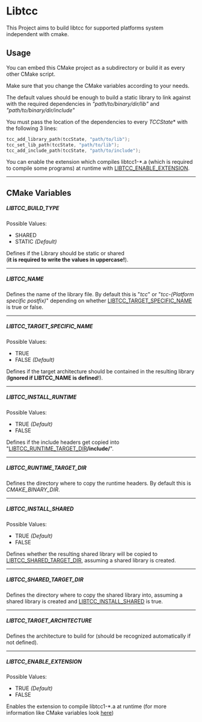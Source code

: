 # Libtcc
This Project aims to build libtcc for supported platforms system independent with cmake.

## Usage
You can embed this CMake project as a subdirectory or build it as every other CMake script.

Make sure that you change the CMake variables according to your needs.

The default values should be enough to build a static library to link against with the required
dependencies in *"path/to/binary/dir/lib"* and *"path/to/binary/dir/include"*

You must pass the location of the dependencies to every *TCCState** with the following 3 lines:
````c
tcc_add_library_path(tccState, "path/to/lib");
tcc_set_lib_path(tccState, "path/to/lib");
tcc_add_include_path(tccState, "path/to/include");
````

You can enable the extension which compiles libtcc1-*.a (which is required to compile some programs)
at runtime with [LIBTCC_ENABLE_EXTENSION](#LIBTCC_ENABLE_EXTENSION).

---
## CMake Variables
##### LIBTCC_BUILD_TYPE <a name="LIBTCC_BUILD_TYPE"></a>
Possible Values:
- SHARED
- STATIC *(Default)*

Defines if the Library should be static or shared  
(**it is required to write the values in uppercase!**).

---
##### LIBTCC_NAME <a name="TCC_LIB_NAME"></a>
Defines the name of the library file.
By default this is "*tcc*" or "*tcc-(Platform specific postfix)*"
depending on whether [LIBTCC_TARGET_SPECIFIC_NAME](#LIBTCC_TARGET_SPECIFIC_NAME) is true or false.

---
##### LIBTCC_TARGET_SPECIFIC_NAME <a name="LIBTCC_TARGET_SPECIFIC_NAME"></a>
Possible Values:
- TRUE
- FALSE *(Default)*

Defines if the target architecture should be contained in the resulting library (**Ignored if LIBTCC_NAME is defined**!).

---
##### LIBTCC_INSTALL_RUNTIME <a name="LIBTCC_INSTALL_RUNTIME"></a>
Possible Values:
- TRUE *(Default)*
- FALSE

Defines if the include headers get copied into
"[LIBTCC_RUNTIME_TARGET_DIR](#LIBTCC_RUNTIME_TARGET_DIR)**/include/**".

---
##### LIBTCC_RUNTIME_TARGET_DIR <a name="LIBTCC_RUNTIME_TARGET_DIR"></a>
Defines the directory where to copy the runtime headers.
By default this is *CMAKE_BINARY_DIR*.

---
##### LIBTCC_INSTALL_SHARED <a name="LIBTCC_INSTALL_SHARED_TO_BINARY"></a>
Possible Values:
- TRUE *(Default)*
- FALSE

Defines whether the resulting shared library will be copied to [LIBTCC_SHARED_TARGET_DIR](#LIBTCC_SHARED_TARGET_DIR),
assuming a shared library is created.

---
##### LIBTCC_SHARED_TARGET_DIR <a name="LIBTCC_SHARED_TARGET_DIR"></a>
Defines the directory where to copy the shared library into, assuming a shared library is created and [LIBTCC_INSTALL_SHARED](#LIBTCC_INSTALL_SHARED) is true.

---
##### LIBTCC_TARGET_ARCHITECTURE <a name="LIBTCC_TARGET_ARCHITECTURE"></a>
Defines the architecture to build for (should be recognized automatically if not defined).

---
##### LIBTCC_ENABLE_EXTENSION <a name="LIBTCC_ENABLE_EXTENSION"></a>
Possible Values:
- TRUE *(Default)*
- FALSE

Enables the extension to compile libtcc1-*.a at runtime
(for more information like CMake variables look [here](extension/README.md))
